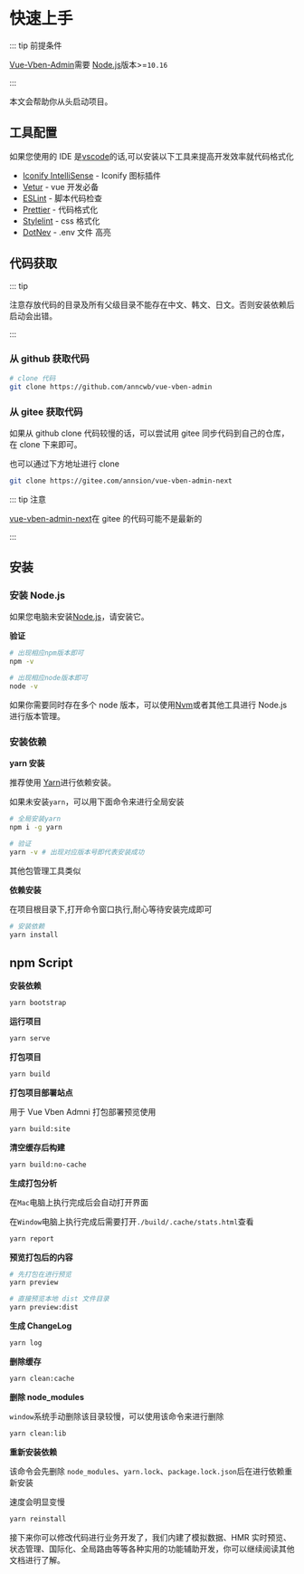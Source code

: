 # 快速上手

::: tip 前提条件

[Vue-Vben-Admin](https://github.com/anncwb/vue-vben-admin)需要 [Node.js](https://nodejs.org/en/)版本>=`10.16`

:::

本文会帮助你从头启动项目。

## 工具配置

如果您使用的 IDE 是[vscode](https://code.visualstudio.com/)的话,可以安装以下工具来提高开发效率就代码格式化

- [Iconify IntelliSense](https://marketplace.visualstudio.com/items?itemName=antfu.iconify) - Iconify 图标插件
- [Vetur](https://marketplace.visualstudio.com/items?itemName=octref.vetur) - vue 开发必备
- [ESLint](https://marketplace.visualstudio.com/items?itemName=dbaeumer.vscode-eslint) - 脚本代码检查
- [Prettier](https://marketplace.visualstudio.com/items?itemName=esbenp.prettier-vscode) - 代码格式化
- [Stylelint](https://marketplace.visualstudio.com/items?itemName=stylelint.vscode-stylelint) - css 格式化
- [DotNev](https://marketplace.visualstudio.com/items?itemName=mikestead.dotenv) - .env 文件 高亮

## 代码获取

::: tip

注意存放代码的目录及所有父级目录不能存在中文、韩文、日文。否则安装依赖后启动会出错。

:::

### 从 github 获取代码

```bash
# clone 代码
git clone https://github.com/anncwb/vue-vben-admin

```

### 从 gitee 获取代码

如果从 github clone 代码较慢的话，可以尝试用 gitee 同步代码到自己的仓库，在 clone 下来即可。

也可以通过下方地址进行 clone

```bash
git clone https://gitee.com/annsion/vue-vben-admin-next
```

::: tip 注意

[vue-vben-admin-next](https://gitee.com/annsion/vue-vben-admin-next)在 gitee 的代码可能不是最新的

:::

## 安装

### 安装 Node.js

如果您电脑未安装[Node.js](https://nodejs.org/en/)，请安装它。

**验证**

```bash
# 出现相应npm版本即可
npm -v

# 出现相应node版本即可
node -v

```

如果你需要同时存在多个 node 版本，可以使用[Nvm](https://github.com/nvm-sh/nvm)或者其他工具进行 Node.js 进行版本管理。

### 安装依赖

**yarn 安装**

推荐使用 [Yarn](https://github.com/yarnpkg/yarn)进行依赖安装。

如果未安装`yarn`，可以用下面命令来进行全局安装

```bash
# 全局安装yarn
npm i -g yarn

# 验证
yarn -v # 出现对应版本号即代表安装成功
```

其他包管理工具类似

**依赖安装**

在项目根目录下,打开命令窗口执行,耐心等待安装完成即可

```bash
# 安装依赖
yarn install
```

## npm Script

**安装依赖**

```bash
yarn bootstrap
```

**运行项目**

```bash
yarn serve
```

**打包项目**

```bash
yarn build
```

**打包项目部署站点**

用于 Vue Vben Admni 打包部署预览使用

```bash
yarn build:site
```

**清空缓存后构建**

```bash
yarn build:no-cache
```

**生成打包分析**

在`Mac`电脑上执行完成后会自动打开界面

在`Window`电脑上执行完成后需要打开`./build/.cache/stats.html`查看

```bash
yarn report
```

**预览打包后的内容**

```bash
# 先打包在进行预览
yarn preview

# 直接预览本地 dist 文件目录
yarn preview:dist
```

**生成 ChangeLog**

```bash
yarn log
```

**删除缓存**

```bash
yarn clean:cache
```

**删除 node_modules**

`window`系统手动删除该目录较慢，可以使用该命令来进行删除

```bash
yarn clean:lib
```

**重新安装依赖**

该命令会先删除 `node_modules`、`yarn.lock`、`package.lock.json`后在进行依赖重新安装

速度会明显变慢

```bash
yarn reinstall
```

接下来你可以修改代码进行业务开发了，我们内建了模拟数据、HMR 实时预览、状态管理、国际化、全局路由等等各种实用的功能辅助开发，你可以继续阅读其他文档进行了解。
